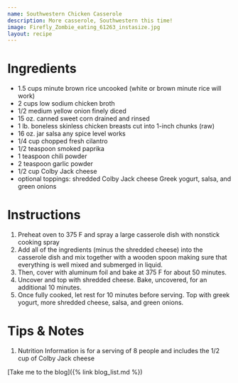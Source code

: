 ```yaml
---
name: Southwestern Chicken Casserole
description: More casserole, Southwestern this time!
image: Firefly_Zombie_eating_61263_instasize.jpg
layout: recipe
---
```

# Ingredients

* 1.5 cups minute brown rice uncooked (white or brown minute rice will work)
* 2 cups low sodium chicken broth
* 1/2 medium yellow onion finely diced
* 15 oz. canned sweet corn drained and rinsed
* 1 lb. boneless skinless chicken breasts cut into 1-inch chunks (raw)
* 16 oz. jar salsa any spice level works
* 1/4 cup chopped fresh cilantro
* 1/2 teaspoon smoked paprika
* 1 teaspoon chili powder
* 2 teaspoon garlic powder
* 1/2 cup Colby Jack cheese
* optional toppings: shredded Colby Jack cheese Greek yogurt, salsa, and green onions

# Instructions
1. Preheat oven to 375 F and spray a large casserole dish with nonstick cooking spray
2. Add all of the ingredients (minus the shredded cheese) into the casserole dish and mix
together with a wooden spoon making sure that everything is well mixed and submerged in liquid.
3. Then, cover with aluminum foil and bake at 375 F for about 50 minutes.
4. Uncover and top with shredded cheese. Bake, uncovered, for an additional 10 minutes.
5. Once fully cooked, let rest for 10 minutes before serving. Top with greek yogurt, more
shredded cheese, salsa, and green onions.


# Tips & Notes
1. Nutrition Information is for a serving of 8 people and includes the 1/2 cup of Colby Jack cheese

[Take me to the blog]({% link blog_list.md %})
